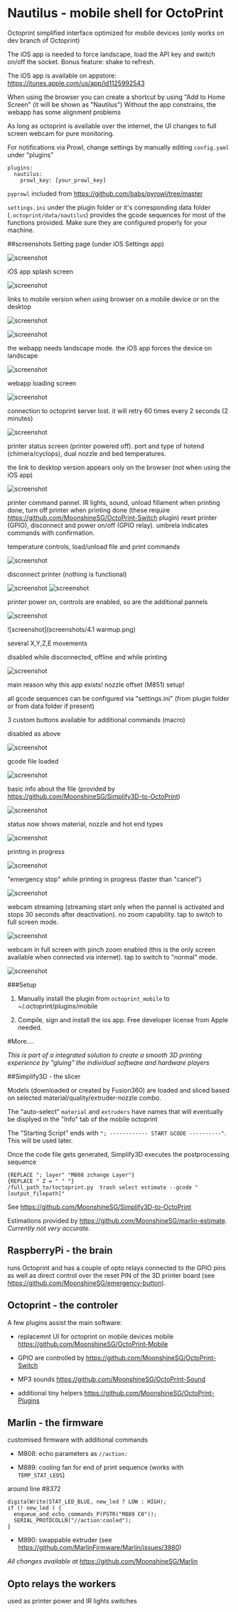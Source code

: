 # Nautilus - mobile shell for OctoPrint


Octoprint simplified interface optimized for mobile devices (only works on dev branch of Octoprint)

The iOS app is needed to force landscape, load the API key and switch on/off the socket. 
Bonus feature: shake to refresh.

The iOS app is available on appstore: https://itunes.apple.com/us/app/id1125992543

When using the browser you can create a shortcut by using "Add to Home Screen" (it will be shown as "Nautilus")
Without the app constrains, the webapp has some alignment problems

As long as octoprint is available over the internet, the UI changes to full screen webcam for pure monitoring. 

For notifications via Prowl, change settings by manually editing `config.yaml` under "plugins"

```
plugins:
  nautilus:
    prowl_key: [your_prowl_key]
```

`pyprowl` included from https://github.com/babs/pyrowl/tree/master

`settings.ini` under the plugin folder or it's corresponding data folder (`.octoprint/data/nautilus`) provides the gcode sequences for most of the functions provided. Make sure they are configured properly for your machine.


##screenshots
Setting page (under iOS Settings app)

![screenshot](screenshots/0.settings.png)

iOS app splash screen

![screenshot](screenshots/1.load.png)

links to mobile version when using browser on a mobile device or on the desktop

![screenshot](screenshots/desktop_mobile.png)

![screenshot](screenshots/desktop.png)

the webapp needs landscape mode. the iOS app forces the device on landscape

![screenshot](screenshots/no_landscape.png)

webapp loading screen

![screenshot](screenshots/1.loading.png)

connection to octoprint server lost. it will retry 60 times every 2 seconds (2 minutes)

![screenshot](screenshots/2.diconnected.png)

printer status screen (printer powered off). port and type of hotend (chimera/cyclops), dual nozzle and bed temperatures. 

the link to desktop version appears only on the browser (not when using the iOS app)

![screenshot](screenshots/3.main_operational.png)

printer command pannel. IR lights, sound, unload fillament when printing done, turn off printer when printing done (these require https://github.com/MoonshineSG/OctoPrint-Switch plugin)
reset printer (GPIO), disconnect and power on/off (GPIO relay). umbrela indicates commands with confirmation.  

temperature controls, load/unload file and print commands

![screenshot](screenshots/3.main_power_off.png)

disconnect printer (nothing is functional)

![screenshot](screenshots/3.main.png)
![screenshot](screenshots/3.offline.png)

printer power on, controls are enabled, so are the additional pannels

![screenshot](screenshots/4.1power_on.png)

![screenshot](screenshots/4.1 warmup.png)

several X,Y,Z,E movements

disabled while disconnected, offline and while printing

![screenshot](screenshots/4.movement.png)

main reason why this app exists! nozzle offset (M851) setup!

all gcode sequences can be configured via "settings.ini" (from plugin folder or from data folder if present)

3 custom buttons available for additional commands (macro)

disabled as above

![screenshot](screenshots/4.offset.png)

gcode file loaded

![screenshot](screenshots/9.file_loaded.png)

basic info about the file (provided by https://github.com/MoonshineSG/Simplify3D-to-OctoPrint)

![screenshot](screenshots/10.file_info.png)

status now shows material, nozzle and hot end types 

![screenshot](screenshots/11.main_file_loaded.png)

printing in progress

![screenshot](screenshots/12.printing.gif)

"emergency stop" while printing in progress (faster than "cancel")

![screenshot](screenshots/12.printing_main.png)

webcam streaming (streaming start only when the pannel is activated and stops 30 seconds after deactivation). no zoom capability. tap to switch to full screen mode.

![screenshot](screenshots/13.camera.png)

webcam in full screen with pinch zoom enabled (this is the only screen available when connected via internet). tap to switch to "normal" mode.

![screenshot](screenshots/14.camera_fill.png)


###Setup

1. Manually install the plugin from `octoprint_mobile` to ~/.octoprint/plugins/mobile

2. Compile, sign and install the ios app. Free developer license from Apple needed.



#More....


_This is part of a integrated solution to create a smooth 3D printing experience by "gluing" the individual software and hardware players_

##Simplify3D - the slicer

Models (downloaded or created by Fusion360) are loaded and sliced based on selected material/quality/extruder-nozzle combo.

The "auto-select" `material` and `extruders` have names that will eventually be displyed in the "Info" tab of the mobile octoprint

The "Starting Script" ends with `"; ------------ START GCODE ----------"`. This will be used later.

Once the code file gets generated, Simplify3D executes the postprocessing sequence 

```
{REPLACE "; layer" "M808 zchange Layer"} 
{REPLACE " Z = " " "}
/full_path_to/toctoprint.py  trash select estimate --gcode "[output_filepath]"
```

See https://github.com/MoonshineSG/Simplify3D-to-OctoPrint

Estimations provided by https://github.com/MoonshineSG/marlin-estimate. _Currently not very accurate._

## RaspberryPi - the brain 

runs Octoprint and has a couple of opto relays connected to the GPIO pins as well as direct control over the reset PIN 
of the 3D printer board (see  https://github.com/MoonshineSG/emergency-button).

## Octoprint - the controler 

A few plugins assist the main software:

* replacemnt UI for octoprint on mobile devices mobile https://github.com/MoonshineSG/OctoPrint-Mobile

* GPIO are controlled by https://github.com/MoonshineSG/OctoPrint-Switch

* MP3 sounds https://github.com/MoonshineSG/OctoPrint-Sound

* additional tiny helpers https://github.com/MoonshineSG/OctoPrint-Plugins

## Marlin - the firmware

customised firmware with additional commands

* M808: echo parameters as `//action:`

* M889: cooling fan for end of print sequence (works with `TEMP_STAT_LEDS`)

around line #8372
```
digitalWrite(STAT_LED_BLUE, new_led ? LOW : HIGH);
if (! new_led ) {
  enqueue_and_echo_commands_P(PSTR("M889 C0"));
  SERIAL_PROTOCOLLN("//action:cooled");
}

```

* M890: swappable extruder (see https://github.com/MarlinFirmware/Marlin/issues/3980)

_All changes available at_ https://github.com/MoonshineSG/Marlin

## Opto relays the workers
used as printer power and IR lights switches